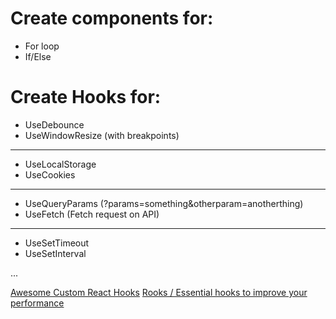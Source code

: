 # Create components for:

- For loop
- If/Else

# Create Hooks for:

- UseDebounce
- UseWindowResize (with breakpoints)

------

- UseLocalStorage
- UseCookies

------

- UseQueryParams (?params=something&otherparam=anotherthing)
- UseFetch (Fetch request on API)

------

- UseSetTimeout
- UseSetInterval

...

[Awesome Custom React Hooks](https://github.com/rehooks/awesome-react-hooks)
[Rooks / Essential hooks to improve your performance](https://react-hooks.org/docs/)
